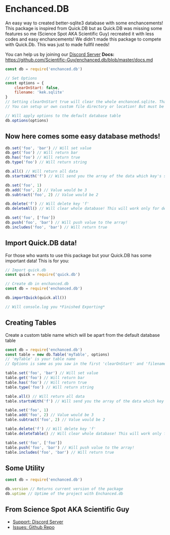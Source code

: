 # Enchanced.DB

An easy way to created better-sqlite3 database with some enchancements! This package is inspired from Quick.DB but as Quick.DB was missing some features so me (Science Spot AKA Scientific Guy) recreated it with less codes and easy enchancements! We didn't made this package to compete with Quick.Db. This was just to made fullfil needs!

You can help us by joining our [Discord Server](https://discord.gg/FrduEZd)
**Docs:** https://github.com/Scientific-Guy/enchanced.db/blob/master/docs.md

```js
const db = require('enchanced.db')

// Set Options
const options = {
    clearOnStart: false,
    filename: 'kek.sqlite'
}
// Setting clearOnStart true will clear the whole enchanced.sqlite. That would be false by default so if you dont need of that option no need of using options parameter!
// You can setup ur own custom file directory or location! But must be perfect for Sqlite Environment! It would be default to enchanced.sqlite!

// Will apply options to the default database table
db.options(options)
```

## Now here comes some easy database methods!

```js
db.set('foo', 'bar') // Will set value
db.get('foo') // Will return bar
db.has('foo') // Will return true
db.type('foo') // Will return string

db.all() // Will return all data
db.startsWith('f') // Will send you the array of the data which key's starts with f

db.set('foo', 1)
db.add('foo', 2) // Value would be 3
db.subtract('foo', 2) // Value would be 2

db.delete('f') // Will delete key 'f'
db.deleteAll() // Will clear whole database! This will work only for default database table! If you are using custom table make sure that you use db.deleteTable()

db.set('foo', ['foo'])
db.push('foo', 'bar') // Will push value to the array!
db.includes('foo', 'bar') // Will return true
```

## Import Quick.DB data!
For those who wants to use this package but your Quick.DB has some important data! This is for you:

```js
// Import quick.db
const quick = require('quick.db')

// Create db in enchanced.db
const db = require('enchanced.db')

db.importQuick(quick.all())

// Will console.log you *Finished Exporting*
```

## Creating Tables
Create a custom table name which will be apart from the default database table

```js
const db = require('enchanced.db')
const table = new db.Table('myTable', options)
// 'myTable' is your table name
// Options is same as you saw in the first 'clearOnStart' and 'filename'

table.set('foo', 'bar') // Will set value
table.get('foo') // Will return bar
table.has('foo') // Will return true
table.type('foo') // Will return string

table.all() // Will return all data
table.startsWith('f') // Will send you the array of the data which key's starts with f

table.set('foo', 1)
table.add('foo', 2) // Value would be 3
table.subtract('foo', 2) // Value would be 2

table.delete('f') // Will delete key 'f'
table.deleteTable() // Will clear whole database! This will work only for custom table!

table.set('foo', ['foo'])
table.push('foo', 'bar') // Will push value to the array!
table.includes('foo', 'bar') // Will return true
```

## Some Utility
```js
const db = require('enchanced.db')

db.version // Returns current version of the package
db.uptime // Uptime of the project with Enchanced.db
```

## From Science Spot AKA Scientific Guy
- [Support: Discord Server](https://discord.gg/FrduEZd)
- [Issues: Github Repo](https://github.com/Scientific-Guy/enchanced.db)

